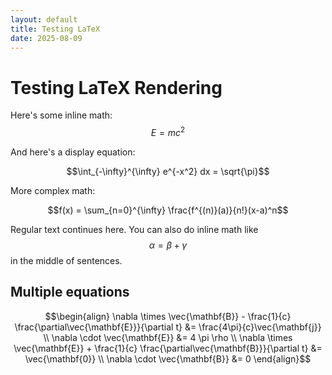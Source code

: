 ```yaml
---
layout: default
title: Testing LaTeX
date: 2025-08-09
---
```


# Testing LaTeX Rendering

Here's some inline math: $$E = mc^2$$

And here's a display equation:

$$\int_{-\infty}^{\infty} e^{-x^2} dx = \sqrt{\pi}$$

More complex math:

$$f(x) = \sum_{n=0}^{\infty} \frac{f^{(n)}(a)}{n!}(x-a)^n$$

Regular text continues here. You can also do inline math like $$\alpha = \beta + \gamma$$ in the middle of sentences.

## Multiple equations

$$\begin{align}
\nabla \times \vec{\mathbf{B}} - \frac{1}{c} \frac{\partial\vec{\mathbf{E}}}{\partial t} &= \frac{4\pi}{c}\vec{\mathbf{j}} \\
\nabla \cdot \vec{\mathbf{E}} &= 4 \pi \rho \\
\nabla \times \vec{\mathbf{E}} + \frac{1}{c} \frac{\partial\vec{\mathbf{B}}}{\partial t} &= \vec{\mathbf{0}} \\
\nabla \cdot \vec{\mathbf{B}} &= 0
\end{align}$$